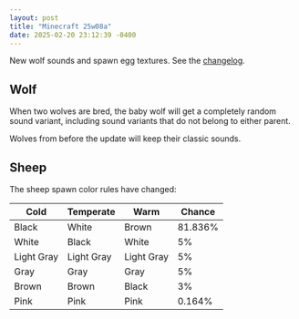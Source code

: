 ```yaml
---
layout: post
title: "Minecraft 25w08a"
date: 2025-02-20 23:12:39 -0400
---
```


New wolf sounds and spawn egg textures. See the [changelog](https://www.minecraft.net/en-us/article/minecraft-snapshot-25w08a).

## Wolf

When two wolves are bred, the baby wolf will get a completely random sound variant, including sound variants that do not belong to either parent.

Wolves from before the update will keep their classic sounds.

## Sheep

The sheep spawn color rules have changed:

| Cold       | Temperate  | Warm       | Chance  |
| ---------- | ---------- | ---------- | ------- |
| Black      | White      | Brown      | 81.836% |
| White      | Black      | White      | 5%      |
| Light Gray | Light Gray | Light Gray | 5%      |
| Gray       | Gray       | Gray       | 5%      |
| Brown      | Brown      | Black      | 3%      |
| Pink       | Pink       | Pink       | 0.164%  |

